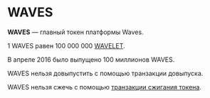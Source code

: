 # WAVES

**WAVES** — главный токен платформы Waves.

1 WAVES равен 100 000 000 [WAVELET](/blockchain/token/wavelet.md).

В апреле 2016 было выпущено 100 миллионов WAVES.

WAVES нельзя довыпустить с помощью транзакции довыпуска.

WAVES нельзя сжечь с помощью [транзакции сжигания токена](/blockchain/transaction-type/burn-transaction.md).
